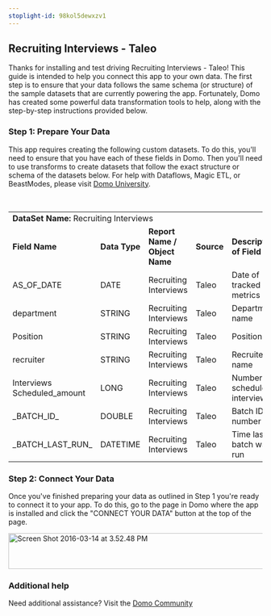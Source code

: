```yaml
---
stoplight-id: 98kol5dewxzv1
---
```


<div class="col-md-12 content-panel">
                <h2>Recruiting Interviews - Taleo</h2>
                <p></p><p>Thanks for installing and test driving <span id="title">Recruiting Interviews - Taleo</span>! This guide is intended to help you connect this app to your own data. The first step is to ensure that your data follows the same schema (or structure) of the sample datasets that are currently powering the app. Fortunately, Domo has created some powerful data transformation tools to help, along with the step-by-step instructions provided below.</p><div class="doc-row" id="Step%201:%20Identify%20Required%20Data%20Fields"><h3 class="doc-row-title">Step 1: Prepare Your Data</h3><div class="small-pad-bottom"><p>This app requires creating the following custom datasets. To do this, you'll need to ensure that you have each of these fields in Domo. Then you'll need to use transforms to create datasets that follow the exact structure or schema of the datasets below. For help with Dataflows, Magic ETL, or BeastModes, please visit <a href="https://university.domo.com/" target="_blank">Domo University</a>.</p></div>
                <br>
                <div id="custom-data-container"><table id="Recruiting-Interviews"><tbody><tr><td colspan="6"><strong>DataSet Name:</strong> <span class="value">Recruiting Interviews</span></td></tr><!--tr>    <td colspan="6"></td></tr--><tr><td><strong>Field Name</strong></td><td><strong>Data Type</strong></td><td><strong>Report Name / Object Name</strong></td><td><strong>Source </strong></td><td colspan="2"><strong>Description of Field</strong></td></tr><tr><td>AS_OF_DATE</td><td>DATE</td><td>Recruiting Interviews</td><td>Taleo</td><td colspan="2">Date of tracked metrics</td></tr><tr><td>department</td><td>STRING</td><td>Recruiting Interviews</td><td>Taleo</td><td colspan="2">Department name</td></tr><tr><td>Position</td><td>STRING</td><td>Recruiting Interviews</td><td>Taleo</td><td colspan="2">Position</td></tr><tr><td>recruiter</td><td>STRING</td><td>Recruiting Interviews</td><td>Taleo</td><td colspan="2">Recruiter name</td></tr><tr><td>Interviews Scheduled_amount</td><td>LONG</td><td>Recruiting Interviews</td><td>Taleo</td><td colspan="2">Number of scheduled interviews</td></tr><tr><td>_BATCH_ID_</td><td>DOUBLE</td><td>Recruiting Interviews</td><td>Taleo</td><td colspan="2">Batch ID number</td></tr><tr><td>_BATCH_LAST_RUN_</td><td>DATETIME</td><td>Recruiting Interviews</td><td>Taleo</td><td colspan="2">Time last batch was run</td></tr></tbody></table><div class="doc-row medium-pad-top">
                <h3 class="doc-row-title">Step 2: Connect Your Data</h3>
                <div class="small-pad-bottom">
                    <p>Once you've finished preparing your data as outlined in Step 1 you're ready to connect it to your app. To do this, go to the page in Domo where the app is installed and click the "CONNECT YOUR DATA" button at the top of the page.</p>
                    <p class="small-pad">
                    <img class="alignnone size-full wp-image-1207" src="https://s3.amazonaws.com/development.domo.com/wp-content/uploads/2016/03/14155707/Screen-Shot-2016-03-14-at-3.52.48-PM1.png" alt="Screen Shot 2016-03-14 at 3.52.48 PM" width="1158" height="71">
                    </p>
                    <div id="ooyalaplayer-IyYTc1MjE61NwLdtrxXvZuhH-dSGbWnR" class="ooyalaplayer"></div>
                    <script>
                        OO.ready(function() {
                            OO.Player.create("ooyalaplayer-IyYTc1MjE61NwLdtrxXvZuhH-dSGbWnR", "IyYTc1MjE61NwLdtrxXvZuhH-dSGbWnR", {
                                height: 380
                            });
                        });
                    </script>
                </div>
                <h3 class="doc-row-title">Additional help</h3>
                <div class="small-pad-bottom">
                    <p>Need additional assistance? Visit the <a href="https://dojo.domo.com">Domo Community</a></p>
                </div>
            </div></div></div><p></p>            </div>
